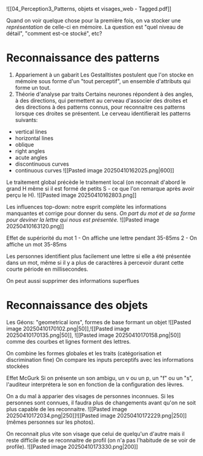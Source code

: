 ![[04_Perception3_Patterns, objets et visages_web - Tagged.pdf]]


Quand on voir quelque chose pour la première fois, on va stocker une *représentation* de celle-ci en mémoire. La question est "quel niveau de détail", "comment est-ce stocké", etc?

# Reconnaissance des patterns
1) Appariement à un gabarit
Les Gestalltistes postulent que l'on stocke en mémoire sous forme d'un "tout perceptif", un ensemble d'attributs qui forme un tout.
1) Théorie d'analyse par traits
Certains neurones répondent à des angles, à des directions, qui permettent au cerveau d'associer des droites et des directions à des patterns connus, pour reconnaitre ces patterns lorsque ces droites se présentent. Le cerveau identifierait les patterns suivants:
- vertical lines
- horizontal lines
- oblique
- right angles
- acute angles
- discontinuous curves
- continuous curves
![[Pasted image 20250410162025.png|600]]

Le traitement global précède le traitement local (on reconnait d'abord le grand H même si il est formé de petits S - ce que l'on remarque après avoir perçu le H).
![[Pasted image 20250410162803.png]]

Les influences top-down: notre esprit complète les informations manquantes et corrige pour donner du sens. 
*On part du mot et de sa forme pour deviner la lettre qui nous est présentée.*
![[Pasted image 20250410163120.png]]

Effet de supériorité du mot
1 - On affiche une lettre pendant 35-85ms
2 - On affiche un mot 35-85ms

Les personnes identifient plus facilement une lettre si elle a été présentée dans un mot, même si il y a plus de caractères à percevoir durant cette courte période en millisecondes.

On peut aussi supprimer des informations superflues


# Reconnaissance des objets
Les Géons: "geometrical ions", formes de base formant un objet ![[Pasted image 20250410170102.png|50]],![[Pasted image 20250410170135.png|50]], ![[Pasted image 20250410170158.png|50]] comme des courbes et lignes forment des lettres.

On combine les formes globales et les traits (catégorisation et discrimination fine)
On compare les inputs perceptifs avec les informations stockées 


Effet McGurk
Si on présente un son ambigu, un v ou un p, un "f" ou un "s", l'auditeur interprétera le son en fonction de la configuration des lèvres.

On a du mal à apparier des visages de personnes inconnues. Si les personnes sont connues, il faudra plus de changements avant qu'on ne soit plus capable de les reconnaitre.
![[Pasted image 20250410172034.png|250]]![[Pasted image 20250410172229.png|250]] 
(mêmes personnes sur les photos).


On reconnait plus vite son visage que celui de quelqu'un d'autre mais il reste difficile de se reconnaitre de profil (on n'a pas l'habitude de se voir de profile).
![[Pasted image 20250410173330.png|200]]




